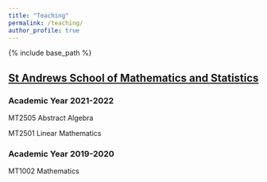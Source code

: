```yaml
---
title: "Teaching"
permalink: /teaching/
author_profile: true
---
```

{% include base_path %}

## [St Andrews School of Mathematics and Statistics](https://www.st-andrews.ac.uk/maths/)

### Academic Year 2021-2022

MT2505 Abstract Algebra

MT2501 Linear Mathematics

### Academic Year 2019-2020

MT1002 Mathematics

